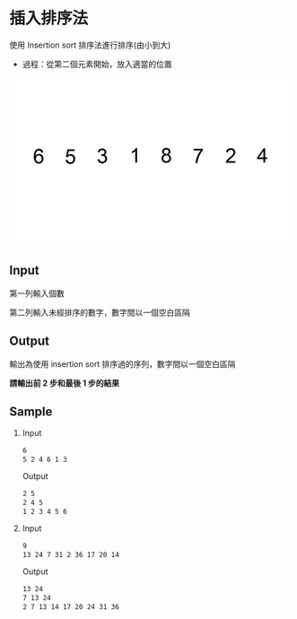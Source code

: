 # 插入排序法

使用 Insertion sort 排序法進行排序(由小到大)

- 過程：從第二個元素開始，放入適當的位置

![Insertion Sort](./images/InsertionSort.gif)

## Input

第一列輸入個數

第二列輸入未經排序的數字，數字間以一個空白區隔

## Output

輸出為使用 insertion sort 排序過的序列，數字間以一個空白區隔

**請輸出前 2 步和最後 1 步的結果**

## Sample

1.  Input

    ```
    6
    5 2 4 6 1 3
    ```

    Output

    ```
    2 5
    2 4 5
    1 2 3 4 5 6
    ```

2.  Input

    ```
    9
    13 24 7 31 2 36 17 20 14
    ```

    Output

    ```
    13 24
    7 13 24
    2 7 13 14 17 20 24 31 36
    ```

